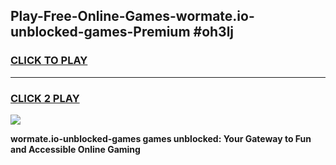 
## Play-Free-Online-Games-wormate.io-unblocked-games-Premium #oh3lj
<h3>
<a href="https://premium.freeplayer.one?title=wormate.io-unblocked-games&ref=8M">CLICK TO PLAY</a></h3>
<hr>

<h3>
<a href="https://premium.freeplayer.one?title=wormate.io-unblocked-games&ref=8M">CLICK 2 PLAY</a>
  
</h3>

<a href="https://premium.freeplayer.one?title=wormate.io-unblocked-games&ref=8M"><img src="https://clearcache.store/games.png"></a>


**wormate.io-unblocked-games games unblocked: Your Gateway to Fun and Accessible Online Gaming**
